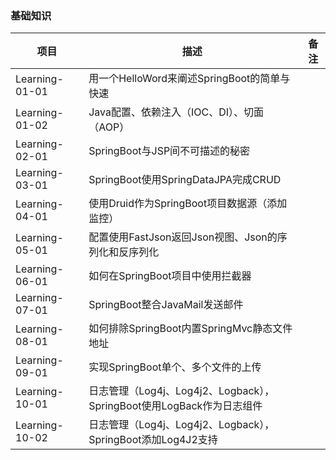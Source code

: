 ### 基础知识
 项目                | 描述           | 备注  
 ----|------|----
 Learning-01-01      | 用一个HelloWord来阐述SpringBoot的简单与快速 |  
 Learning-01-02      | Java配置、依赖注入（IOC、DI）、切面（AOP） |  
 Learning-02-01      | SpringBoot与JSP间不可描述的秘密      |    
 Learning-03-01      | SpringBoot使用SpringDataJPA完成CRUD      |     
 Learning-04-01      | 使用Druid作为SpringBoot项目数据源（添加监控）      |     
 Learning-05-01      | 配置使用FastJson返回Json视图、Json的序列化和反序列化      |     
 Learning-06-01      | 如何在SpringBoot项目中使用拦截器      |     
 Learning-07-01      | SpringBoot整合JavaMail发送邮件      |     
 Learning-08-01      | 如何排除SpringBoot内置SpringMvc静态文件地址      |     
 Learning-09-01      | 实现SpringBoot单个、多个文件的上传      |     
 Learning-10-01      | 日志管理（Log4j、Log4j2、Logback），SpringBoot使用LogBack作为日志组件      |    
 Learning-10-02      | 日志管理（Log4j、Log4j2、Logback），SpringBoot添加Log4J2支持      |  

